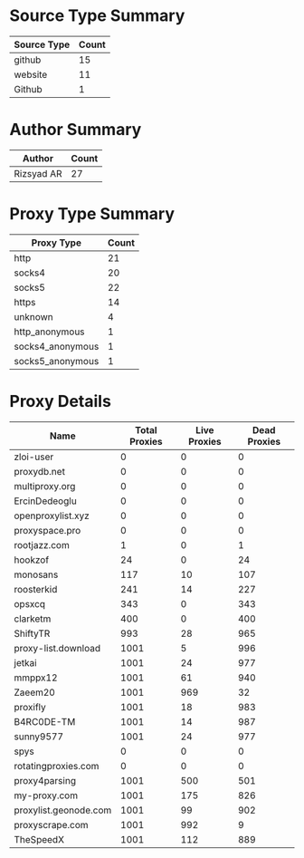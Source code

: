 # Source Type Summary

| Source Type | Count |
|-------------|-------|
| github | 15 |
| website | 11 |
| Github | 1 |


# Author Summary

| Author | Count |
|--------|-------|
| Rizsyad AR | 27 |


# Proxy Type Summary

| Proxy Type | Count |
|------------|-------|
| http | 21 |
| socks4 | 20 |
| socks5 | 22 |
| https | 14 |
| unknown | 4 |
| http_anonymous | 1 |
| socks4_anonymous | 1 |
| socks5_anonymous | 1 |


# Proxy Details

| Name | Total Proxies | Live Proxies | Dead Proxies |
|------|---------------|--------------|---------------|
| zloi-user | 0 | 0 | 0 |
| proxydb.net | 0 | 0 | 0 |
| multiproxy.org | 0 | 0 | 0 |
| ErcinDedeoglu | 0 | 0 | 0 |
| openproxylist.xyz | 0 | 0 | 0 |
| proxyspace.pro | 0 | 0 | 0 |
| rootjazz.com | 1 | 0 | 1 |
| hookzof | 24 | 0 | 24 |
| monosans | 117 | 10 | 107 |
| roosterkid | 241 | 14 | 227 |
| opsxcq | 343 | 0 | 343 |
| clarketm | 400 | 0 | 400 |
| ShiftyTR | 993 | 28 | 965 |
| proxy-list.download | 1001 | 5 | 996 |
| jetkai | 1001 | 24 | 977 |
| mmppx12 | 1001 | 61 | 940 |
| Zaeem20 | 1001 | 969 | 32 |
| proxifly | 1001 | 18 | 983 |
| B4RC0DE-TM | 1001 | 14 | 987 |
| sunny9577 | 1001 | 24 | 977 |
| spys | 0 | 0 | 0 |
| rotatingproxies.com | 0 | 0 | 0 |
| proxy4parsing | 1001 | 500 | 501 |
| my-proxy.com | 1001 | 175 | 826 |
| proxylist.geonode.com | 1001 | 99 | 902 |
| proxyscrape.com | 1001 | 992 | 9 |
| TheSpeedX | 1001 | 112 | 889 |
